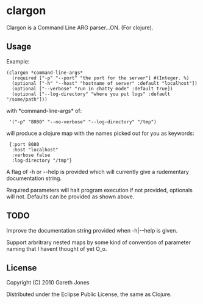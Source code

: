 # clargon

Clargon is a Command Line ARG parser...ON. (For clojure).

## Usage

Example:

    (clargon *command-line-args*
      (required ["-p" "--port" "the port for the server"] #(Integer. %)
      (optional ["-h" "--host" "hostname of server" :default "localhost"])
      (optional ["--verbose" "run in chatty mode" :default true])
      (optional ["--log-directory" "where you put logs" :default "/some/path"]))

with \*command-line-args\* of:

     '("-p" "8080" "--no-verbose" "--log-directory" "/tmp")

will produce a clojure map with the names picked out for you as keywords:

     {:port 8080
      :host "localhost"
      :verbose false
      :log-directory "/tmp"}

A flag of -h or --help is provided which will currently give a
rudementary documentation string.

Required parameters will halt program execution if not provided,
optionals will not. Defaults can be provided as shown above.

## TODO

Improve the documentation string provided when -h|--help is given.

Support arbritrary nested maps by some kind of convention of parameter
naming that I havent thought of yet O_o.

## License

Copyright (C) 2010 Gareth Jones

Distributed under the Eclipse Public License, the same as Clojure.
